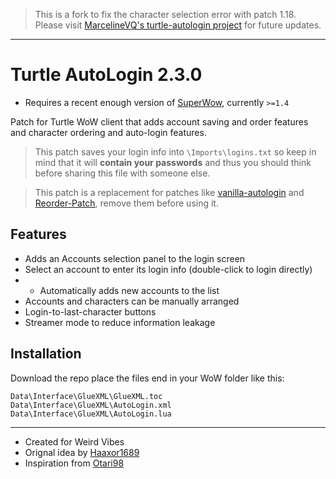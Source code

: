 > This is a fork to fix the character selection error with patch 1.18.
> Please visit [MarcelineVQ's turtle-autologin project](https://github.com/MarcelineVQ/turtle-autologin) for future updates.

--- 

# Turtle AutoLogin 2.3.0

* Requires a recent enough version of [SuperWow](https://github.com/balakethelock/SuperWoW/), currently `>=1.4`  

Patch for Turtle WoW client that adds account saving and order features and character ordering and auto-login features.

> This patch saves your login info into `\Imports\logins.txt` so keep in mind that it will **contain your passwords** and thus you should think before sharing this file with someone else.  

> This patch is a replacement for patches like [vanilla-autologin](https://github.com/Haaxor1689/vanilla-autologin) and [Reorder-Patch](https://github.com/Haaxor1689/vanilla-autologin), remove them before using it.  

## Features

- Adds an Accounts selection panel to the login screen
- Select an account to enter its login info (double-click to login directly)
- - Automatically adds new accounts to the list
- Accounts and characters can be manually arranged
- Login-to-last-character buttons
- Streamer mode to reduce information leakage

## Installation

Download the repo place the files end in your WoW folder like this:
```
Data\Interface\GlueXML\GlueXML.toc
Data\Interface\GlueXML\AutoLogin.xml
Data\Interface\GlueXML\AutoLogin.lua
```

---
* Created for Weird Vibes
* Orignal idea by [Haaxor1689](https://github.com/Haaxor1689)
* Inspiration from [Otari98](https://github.com/Otari98/Reorder-Patch)
